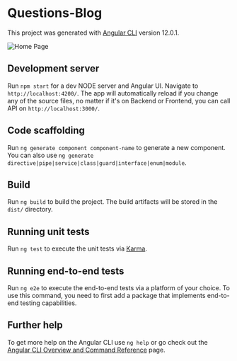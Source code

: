 # Questions-Blog

This project was generated with [Angular CLI](https://github.com/angular/angular-cli) version 12.0.1.

![Home Page](../assets/Home.png?raw=true)

## Development server

Run `npm start` for a dev NODE server and Angular UI. Navigate to `http://localhost:4200/`. The app will automatically reload if you change any of the source files, no matter if it's on Backend or Frontend, you can call API on `http://localhost:3000/`.

## Code scaffolding

Run `ng generate component component-name` to generate a new component. You can also use `ng generate directive|pipe|service|class|guard|interface|enum|module`.

## Build

Run `ng build` to build the project. The build artifacts will be stored in the `dist/` directory.

## Running unit tests

Run `ng test` to execute the unit tests via [Karma](https://karma-runner.github.io).

## Running end-to-end tests

Run `ng e2e` to execute the end-to-end tests via a platform of your choice. To use this command, you need to first add a package that implements end-to-end testing capabilities.

## Further help

To get more help on the Angular CLI use `ng help` or go check out the [Angular CLI Overview and Command Reference](https://angular.io/cli) page.
